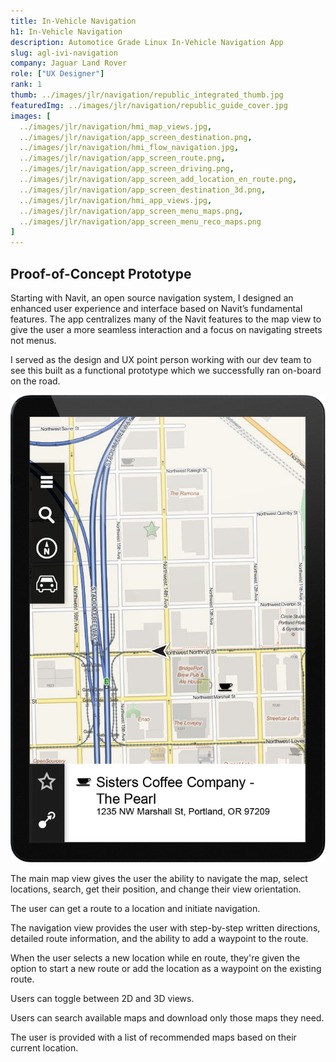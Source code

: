 ```yaml
---
title: In-Vehicle Navigation
h1: In-Vehicle Navigation
description: Automotice Grade Linux In-Vehicle Navigation App
slug: agl-ivi-navigation
company: Jaguar Land Rover
role: ["UX Designer"]
rank: 1
thumb: ../images/jlr/navigation/republic_integrated_thumb.jpg
featuredImg: ../images/jlr/navigation/republic_guide_cover.jpg
images: [
  ../images/jlr/navigation/hmi_map_views.jpg,
  ../images/jlr/navigation/app_screen_destination.png,
  ../images/jlr/navigation/hmi_flow_navigation.jpg,
  ../images/jlr/navigation/app_screen_route.png,
  ../images/jlr/navigation/app_screen_driving.png,
  ../images/jlr/navigation/app_screen_add_location_en_route.png,
  ../images/jlr/navigation/app_screen_destination_3d.png,
  ../images/jlr/navigation/hmi_app_views.jpg,
  ../images/jlr/navigation/app_screen_menu_maps.png,
  ../images/jlr/navigation/app_screen_menu_reco_maps.png
]
---
```


## Proof-of-Concept Prototype

Starting with Navit, an open source navigation system, I designed an enhanced user experience and interface based on Navit’s fundamental features. The app centralizes many of the Navit features to the map view to give the user a more seamless interaction and a focus on navigating streets not menus.

I served as the design and UX point person working with our dev team to see this built as a functional prototype which we successfully ran on-board on the road.

![Destination found on map](../images/jlr/navigation/app_screen_destination.png)

The main map view gives the user the ability to navigate the map, select locations, search, get their position, and change their view orientation.

The user can get a route to a location and initiate navigation.

The navigation view provides the user with step-by-step written directions, detailed route information, and the ability to add a waypoint to the route.

When the user selects a new location while en route, they're given the option to start a new route or add the location as a waypoint on the existing route.

Users can toggle between 2D and 3D views.

Users can search available maps and download only those maps they need.

The user is provided with a list of recommended maps based on their current location.